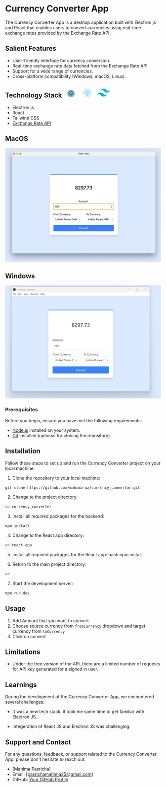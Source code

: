 # Currency Converter App

The Currency Converter App is a desktop application built with Electron.js and React that enables users to convert currencies using real-time exchange rates provided by the Exchange Rate API.

## Salient Features

- User-friendly interface for currency conversion.
- Real-time exchange rate data fetched from the Exchange Rate API.
- Support for a wide range of currencies.
- Cross-platform compatibility (Windows, macOS, Linux).

## Technology Stack <img src='images/electron (2).png' width="48px" padding="10px"> <img src='images/react (2).png' width="48px" padding="10px"> <img src='images/tailwind (2).png' width="48px" padding="10px">

- Electron.js 
- React
- Tailwind CSS
- [Exchange Rate API](https://www.exchangerate-api.com/docs/overview)

## MacOS
  <img src="images/screenshot.jpeg" alt="Image 1">
  
## Windows
  <img src="images/windows.png" alt="Image 2">

### Prerequisites

Before you begin, ensure you have met the following requirements:

- [Node.js](https://nodejs.org/) installed on your system.
- [Git](https://git-scm.com/) installed (optional for cloning the repository).

## Installation

Follow these steps to set up and run the Currency Converter project on your local machine:

1. Clone the repository to your local machine:
```bash
git clone https://github.com/mahima-uz/currency_convertor.git
```

2. Change to the project directory:
```bash
cd currency_converter
```

3. Install all required packages for the backend:
```bash
npm install
```

4. Change to the React app directory:
```bash
cd react-app
```

5. Install all required packages for the React app:
bash
npm install


6. Return to the main project directory:
```bash
cd ..
```

7. Start the development server:
```bash
npm run dev
```

## Usage
  1. Add Amount that you want to convert
  2. Choose source currency from `fromCurrency` dropdown and target currency from `toCurrency`
  3. Click on convert

## Limitations

- Under the free version of the API, there are a limited number of requests for API key generated for a signed in user.

## Learnings

During the development of the Currency Converter App, we encountered several challenges:

- It was a new tech stack, it took me some time to get familiar with Electron JS.

- Integeration of React JS and Electron JS was challenging.
  

## Support and Contact

For any questions, feedback, or support related to the Currency Converter App, please don't hesitate to reach out:

- [Mahima Pasricha]
- Email: [pasrichamahima25@gmail.com]
- GitHub: [Your GitHub Profile](https://github.com/mahima-uz)
